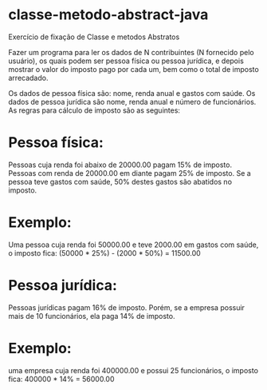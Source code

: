 # classe-metodo-abstract-java
Exercício de fixação de Classe e metodos Abstratos


Fazer um programa para ler os dados de N contribuintes (N fornecido pelo usuário), os quais
podem ser pessoa física ou pessoa jurídica, e depois mostrar o valor do imposto pago por cada um,
bem como o total de imposto arrecadado.

Os dados de pessoa física são: nome, renda anual e gastos com saúde. Os dados de pessoa jurídica
são nome, renda anual e número de funcionários. As regras para cálculo de imposto são as
seguintes:

# Pessoa física: 
Pessoas cuja renda foi abaixo de 20000.00 pagam 15% de imposto. Pessoas com
renda de 20000.00 em diante pagam 25% de imposto. Se a pessoa teve gastos com saúde, 50%
destes gastos são abatidos no imposto.

# Exemplo: 
Uma pessoa cuja renda foi 50000.00 e teve 2000.00 em gastos com saúde, o imposto
fica: (50000 * 25%) - (2000 * 50%) = 11500.00

# Pessoa jurídica: 
Pessoas jurídicas pagam 16% de imposto. Porém, se a empresa possuir mais de 10
funcionários, ela paga 14% de imposto.

# Exemplo: 
uma empresa cuja renda foi 400000.00 e possui 25 funcionários, o imposto fica:
400000 * 14% = 56000.00

